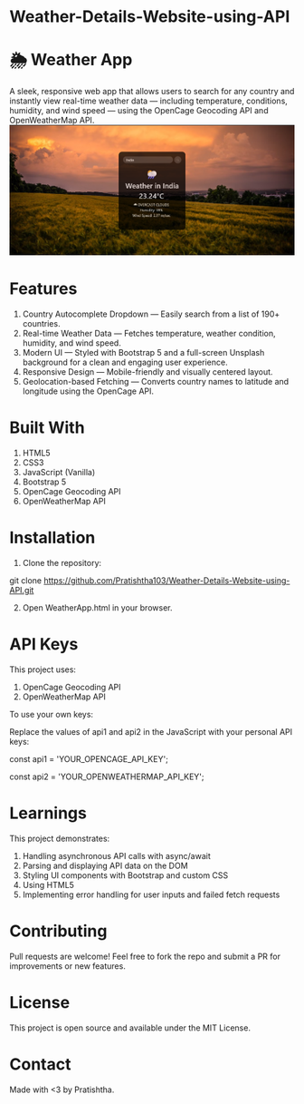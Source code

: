 # Weather-Details-Website-using-API
# 🌦️ Weather App
A sleek, responsive web app that allows users to search for any country and instantly view real-time weather data — including temperature, conditions, humidity, and wind speed — using the OpenCage Geocoding API and OpenWeatherMap API.
![Weather App UI](WeatherAPI.png)

# Features
1. Country Autocomplete Dropdown — Easily search from a list of 190+ countries.
2. Real-time Weather Data — Fetches temperature, weather condition, humidity, and wind speed.
3. Modern UI — Styled with Bootstrap 5 and a full-screen Unsplash background for a clean and engaging user experience.
4. Responsive Design — Mobile-friendly and visually centered layout.
5. Geolocation-based Fetching — Converts country names to latitude and longitude using the OpenCage API.

# Built With
1. HTML5
2. CSS3
3. JavaScript (Vanilla)
4. Bootstrap 5
5. OpenCage Geocoding API
6. OpenWeatherMap API

# Installation
1. Clone the repository:

 git clone https://github.com/Pratishtha103/Weather-Details-Website-using-API.git

2. Open WeatherApp.html in your browser.

# API Keys
This project uses:
1. OpenCage Geocoding API
2. OpenWeatherMap API

To use your own keys:

Replace the values of api1 and api2 in the JavaScript with your personal API keys:

const api1 = 'YOUR_OPENCAGE_API_KEY';

const api2 = 'YOUR_OPENWEATHERMAP_API_KEY';

# Learnings
This project demonstrates:
1. Handling asynchronous API calls with async/await
2. Parsing and displaying API data on the DOM
3. Styling UI components with Bootstrap and custom CSS
4. Using HTML5 <datalist> for autocomplete functionality
5. Implementing error handling for user inputs and failed fetch requests

# Contributing
Pull requests are welcome! Feel free to fork the repo and submit a PR for improvements or new features.

# License
This project is open source and available under the MIT License.

# Contact
Made with <3 by Pratishtha.
